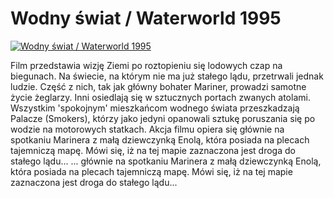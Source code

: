 Wodny świat / Waterworld 1995 
=============
[![Wodny świat / Waterworld 1995 ](http://vidos.pl/images/player.gif)](http://vidos.pl/wodny-swiat-waterworld-1995)

 Film przedstawia wizję Ziemi po roztopieniu się lodowych czap na biegunach. Na świecie, na którym nie ma już stałego lądu, przetrwali jednak ludzie. Część z nich, tak jak główny bohater Mariner, prowadzi samotne życie żeglarzy. Inni osiedlają się w sztucznych portach zwanych atolami. Wszystkim 'spokojnym' mieszkańcom wodnego świata przeszkadzają Palacze (Smokers), którzy jako jedyni opanowali sztukę poruszania się po wodzie na motorowych statkach. Akcja filmu opiera się głównie na spotkaniu Marinera z małą dziewczynką Enolą, która posiada na plecach tajemniczą mapę. Mówi się, iż na tej mapie zaznaczona jest droga do stałego lądu...   ... głównie na spotkaniu Marinera z małą dziewczynką Enolą, która posiada na plecach tajemniczą mapę. Mówi się, iż na tej mapie zaznaczona jest droga do stałego lądu...
